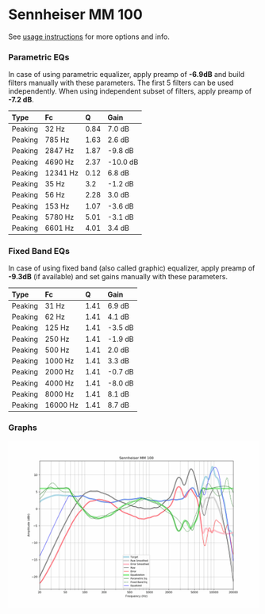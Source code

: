 # Sennheiser MM 100
See [usage instructions](https://github.com/jaakkopasanen/AutoEq#usage) for more options and info.

### Parametric EQs
In case of using parametric equalizer, apply preamp of **-6.9dB** and build filters manually
with these parameters. The first 5 filters can be used independently.
When using independent subset of filters, apply preamp of **-7.2 dB**.

| Type    | Fc       |    Q | Gain     |
|:--------|:---------|:-----|:---------|
| Peaking | 32 Hz    | 0.84 | 7.0 dB   |
| Peaking | 785 Hz   | 1.63 | 2.6 dB   |
| Peaking | 2847 Hz  | 1.87 | -9.8 dB  |
| Peaking | 4690 Hz  | 2.37 | -10.0 dB |
| Peaking | 12341 Hz | 0.12 | 6.8 dB   |
| Peaking | 35 Hz    | 3.2  | -1.2 dB  |
| Peaking | 56 Hz    | 2.28 | 3.0 dB   |
| Peaking | 153 Hz   | 1.07 | -3.6 dB  |
| Peaking | 5780 Hz  | 5.01 | -3.1 dB  |
| Peaking | 6601 Hz  | 4.01 | 3.4 dB   |

### Fixed Band EQs
In case of using fixed band (also called graphic) equalizer, apply preamp of **-9.3dB**
(if available) and set gains manually with these parameters.

| Type    | Fc       |    Q | Gain    |
|:--------|:---------|:-----|:--------|
| Peaking | 31 Hz    | 1.41 | 6.9 dB  |
| Peaking | 62 Hz    | 1.41 | 4.1 dB  |
| Peaking | 125 Hz   | 1.41 | -3.5 dB |
| Peaking | 250 Hz   | 1.41 | -1.9 dB |
| Peaking | 500 Hz   | 1.41 | 2.0 dB  |
| Peaking | 1000 Hz  | 1.41 | 3.3 dB  |
| Peaking | 2000 Hz  | 1.41 | -0.7 dB |
| Peaking | 4000 Hz  | 1.41 | -8.0 dB |
| Peaking | 8000 Hz  | 1.41 | 8.1 dB  |
| Peaking | 16000 Hz | 1.41 | 8.7 dB  |

### Graphs
![](./Sennheiser%20MM%20100.png)